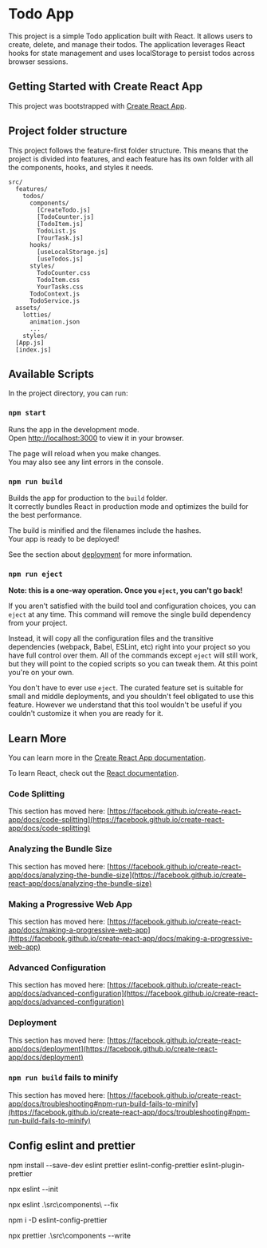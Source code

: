 # Todo App

This project is a simple Todo application built with React. It allows users to create, delete, and manage their todos. The application leverages React hooks for state management and uses localStorage to persist todos across browser sessions.

## Getting Started with Create React App

This project was bootstrapped with [Create React App](https://github.com/facebook/create-react-app).

## Project folder structure

This project follows the feature-first folder structure. This means that the project is divided into features, and each feature has its own folder with all the components, hooks, and styles it needs.

```
src/
  features/
    todos/
      components/
        [CreateTodo.js]
        [TodoCounter.js]
        [TodoItem.js]
        TodoList.js
        [YourTask.js]
      hooks/
        [useLocalStorage.js]
        [useTodos.js]
      styles/
        TodoCounter.css
        TodoItem.css
        YourTasks.css
      TodoContext.js
      TodoService.js
  assets/
    lotties/
      animation.json
      ...
    styles/
  [App.js]
  [index.js]
```

## Available Scripts

In the project directory, you can run:

### `npm start`

Runs the app in the development mode.\
Open [http://localhost:3000](http://localhost:3000) to view it in your browser.

The page will reload when you make changes.\
You may also see any lint errors in the console.

### `npm run build`

Builds the app for production to the `build` folder.\
It correctly bundles React in production mode and optimizes the build for the best performance.

The build is minified and the filenames include the hashes.\
Your app is ready to be deployed!

See the section about [deployment](https://facebook.github.io/create-react-app/docs/deployment) for more information.

### `npm run eject`

**Note: this is a one-way operation. Once you `eject`, you can't go back!**

If you aren't satisfied with the build tool and configuration choices, you can `eject` at any time. This command will remove the single build dependency from your project.

Instead, it will copy all the configuration files and the transitive dependencies (webpack, Babel, ESLint, etc) right into your project so you have full control over them. All of the commands except `eject` will still work, but they will point to the copied scripts so you can tweak them. At this point you're on your own.

You don't have to ever use `eject`. The curated feature set is suitable for small and middle deployments, and you shouldn't feel obligated to use this feature. However we understand that this tool wouldn't be useful if you couldn't customize it when you are ready for it.

## Learn More

You can learn more in the [Create React App documentation](https://facebook.github.io/create-react-app/docs/getting-started).

To learn React, check out the [React documentation](https://reactjs.org/).

### Code Splitting

This section has moved here: [https://facebook.github.io/create-react-app/docs/code-splitting](https://facebook.github.io/create-react-app/docs/code-splitting)

### Analyzing the Bundle Size

This section has moved here: [https://facebook.github.io/create-react-app/docs/analyzing-the-bundle-size](https://facebook.github.io/create-react-app/docs/analyzing-the-bundle-size)

### Making a Progressive Web App

This section has moved here: [https://facebook.github.io/create-react-app/docs/making-a-progressive-web-app](https://facebook.github.io/create-react-app/docs/making-a-progressive-web-app)

### Advanced Configuration

This section has moved here: [https://facebook.github.io/create-react-app/docs/advanced-configuration](https://facebook.github.io/create-react-app/docs/advanced-configuration)

### Deployment

This section has moved here: [https://facebook.github.io/create-react-app/docs/deployment](https://facebook.github.io/create-react-app/docs/deployment)

### `npm run build` fails to minify

This section has moved here: [https://facebook.github.io/create-react-app/docs/troubleshooting#npm-run-build-fails-to-minify](https://facebook.github.io/create-react-app/docs/troubleshooting#npm-run-build-fails-to-minify)


## Config eslint and prettier

npm install --save-dev eslint prettier eslint-config-prettier eslint-plugin-prettier

 npx eslint --init    

 npx eslint .\src\components\ --fix   

 npm i -D eslint-config-prettier   

 npx prettier .\src\components --write     